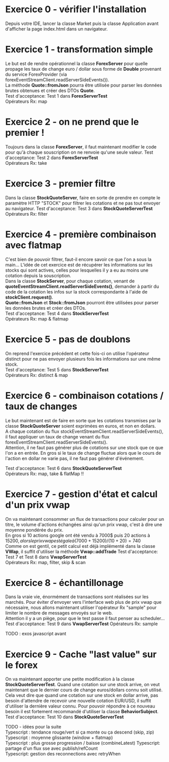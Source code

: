 # Exercice 0 - vérifier l'installation
Depuis votre IDE, lancer la classe Market puis la classe Application avant d'afficher la page index.html dans un navigateur.

# Exercice 1 -  transformation simple
 Le but est de rendre opérationnel la classe **ForexServer** pour quelle propage les taux de change euro / dollar
 sous forme de **Double** provenant du service ForexProvider (via forexEventStreamClient.readServerSideEvents()).  
 La méthode **Quote::fromJson** pourra être utilisée pour parser les données brutes obtenues et créer des DTOs **Quote**.  
 Test d'acceptance: Test 1 dans **ForexServerTest**  
 Opérateurs Rx: map  

# Exercice 2 - on ne prend que le premier !
 Toujours dans la classe **ForexServer**, il faut maintenant modifier le code pour qu'à chaque souscription on ne
 renvoie qu'une seule valeur.
 Test d'acceptance: Test 2 dans **ForexServerTest**  
 Opérateurs Rx: take  

# Exercice 3 -  premier filtre
 Dans la classe **StockQuoteServer**, faire en sorte de prendre en compte le paramètre HTTP "STOCK" pour filtrer les
 cotations et ne pas tout envoyer au navigateur.
 Test d'acceptance: Test 3 dans **StockQuoteServerTest**  
 Opérateurs Rx: filter  

# Exercice 4 -  première combinaison avec flatmap
C'est bien de pouvoir filtrer, faut-il encore savoir ce que l'on a sous la main... L'idée de cet exercice est de récupérer
les informations sur les stocks qui sont actives, celles pour lesquelles il y a eu au moins une cotation depuis la souscription.  
Dans la classe **StockServer**, pour chaque cotation, venant de **quoteEventStreamClient.readServerSideEvents()**, demander à partir du code de la cotation les infos sur la stock correspondante à l'aide de **stockClient.request()**.  
**Quote::fromJson** et **Stock::fromJson** pourront être utilisées pour parser les données brutes et créer des DTOs.  
Test d'acceptance: Test 4 dans **StockServerTest**  
Opérateurs Rx: map & flatmap   

# Exercice 5 - pas de doublons
On reprend l'exercice précédent et cette fois-ci on utilise l'opérateur distinct pour ne pas envoyer plusieurs fois les informations
sur une même stock.  
Test d'acceptance: Test 5 dans **StockServerTest**  
Opérateurs Rx: distinct & map


# Exercice 6 -  combinaison cotations / taux de changes
 Le but maintenant est de faire en sorte que les cotations transmises par la classe **StockQuoteServer** soient exprimées
 en euros, et non en dollars.  
 A chaque cotation du flux stockEventStreamClient.readServerSideEvents(), il faut appliquer un taux de change venant du
 flux forexEventStreamClient.readServerSideEvents().  
 Attention, il ne faut pas générer plus de cotations sur une stock que ce que l'on a en entrée. En gros si le taux
 de change fluctue alors que le cours de l'action en dollar ne varie pas, il ne faut pas générer d'événement.

 Test d'acceptance: Test 6 dans **StockQuoteServerTest**  
 Opérateurs Rx: map, take & flatMap !!  

# Exercice 7 -  gestion d'état et calcul d'un prix vwap
 On va maintenant consommer un flux de transactions pour calculer pour un titre, le volume d'actions échangées
 ainsi qu'un prix vwap, c'est à dire une moyenne pondérée du prix.  
 En gros si 10 actions google ont été vendu à 7000$ puis 20 actions à 15200$, alors le prix vwap est égale à
 (7000 + 15200) / (10 + 20) = 740$    
Comme on est gentil, ce petit calcul est déjà implémenté dans la classe **VWap**, il suffit d'utiliser la méthode **Vwap::addTrade**
Test d'acceptance: Test 7 et Test 8 dans **VwapServerTest**  
Opérateurs Rx: map, filter, skip & scan

# Exercice 8 -  échantillonage
 Dans la vraie vie, énormément de transactions sont réalisées sur les marchés. Pour éviter d'envoyer vers l'interface
 web plus de prix vwap que nécessaire, nous allons maintenant utiliser l'opérateur Rx "sample" pour limiter le nombre de
 messages envoyés sur le web.  
 Attention il y a un piège, pour que le test passe il faut penser au scheduler...
 Test d'acceptance: Test 9 dans **VwapServerTest**
 Opérateurs Rx: sample


TODO : exos javascript avant

# Exercice 9 - Cache "last value" sur le forex
On va maintenant apporter une petite modification à la classe **StockQuoteServerTest**. Quand une cotation sur une stock arrive,
on veut maintenant que le dernier cours de change euros/dollars connu soit utilisé. Cela veut dire que quand une cotation sur une stock en dollar arrive, pas besoin d'attendre de recevoir une nouvelle cotation EUR/USD, il suffit d'utiliser la dernière valeur connu. Pour pouvoir répondre à ce nouveau besoin il est fortement recommandé d'utiliser la classe **BehaviorSubject**.   
Test d'acceptance: Test 10 dans **StockQuoteServerTest**


TODO - idées pour la suite    
Typescript : tendance rouge/vert si ça monte ou ça descend  (skip, zip)
Typescript : moyenne glissante (window + flatmap)  
Typescript : plus grosse progression / baisse (combineLatest)
Typescript: partage d'un flux sse avec publish/refCount    
Typescript: gestion des reconnections avec retryWhen  
